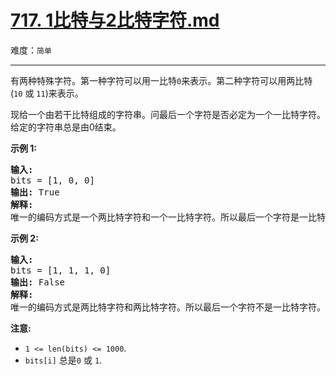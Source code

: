 # [717. 1比特与2比特字符.md](https://leetcode-cn.com/problems/1-bit-and-2-bit-characters)

难度：`简单`

---

<p>有两种特殊字符。第一种字符可以用一比特<code>0</code>来表示。第二种字符可以用两比特(<code>10</code>&nbsp;或&nbsp;<code>11</code>)来表示。</p>

<p>现给一个由若干比特组成的字符串。问最后一个字符是否必定为一个一比特字符。给定的字符串总是由0结束。</p>

<p><strong>示例&nbsp;1:</strong></p>

<pre>
<strong>输入:</strong> 
bits = [1, 0, 0]
<strong>输出:</strong> True
<strong>解释:</strong> 
唯一的编码方式是一个两比特字符和一个一比特字符。所以最后一个字符是一比特字符。
</pre>

<p><strong>示例&nbsp;2:</strong></p>

<pre>
<strong>输入:</strong> 
bits = [1, 1, 1, 0]
<strong>输出:</strong> False
<strong>解释:</strong> 
唯一的编码方式是两比特字符和两比特字符。所以最后一个字符不是一比特字符。
</pre>

<p><strong>注意:</strong></p>

<ul>
	<li><code>1 &lt;= len(bits) &lt;= 1000</code>.</li>
	<li><code>bits[i]</code> 总是<code>0</code> 或&nbsp;<code>1</code>.</li>
</ul>
